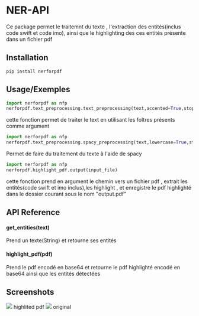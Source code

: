 
# NER-API
Ce package permet le traitemnt du texte , l'extraction des entités(inclus code swift et code imo), ainsi que le highlighting des ces entités présente dans un fichier pdf




## Installation 
```batch
pip install nerforpdf
```


## Usage/Exemples

```python
import nerforpdf as nfp
nerforpdf.text_preprocessing.text_preprocessing(text,accented=True,stopw=True,punctuation=True,lowercase=True,lemmatize=True,spelling=True,expand_contraction=True,urls=True)
```
cette fonction permet de traiter le text en utilisant les foltres présents comme argument
```python
import nerforpdf as nfp
nerforpdf.text_preprocessing.spacy_preprocessing(text,lowercase=True,stopw=True,punctuation=True,alphabetic=True,lemmatize=True,)
```
Permet de faire du traitement du texte à l'aide de spacy 

```python
import nerforpdf as nfp
nerforpdf.highlight_pdf.output(input_file)

```
cette fonction prend en argument le chemin vers un fichier pdf , extrait les entités(code swift et imo inclus),les highlight , et enregistre le pdf highlighté dans le dossier courant sous le nom "output.pdf"


## API Reference

#### get_entities(text)
Prend un texte(String) et retourne ses entités
#### highlight_pdf(pdf)
Prend le pdf encodé en base64 et retourne le pdf highlighté encodé en base64 ainsi que les entités détectées

## Screenshots

![](C:\Users\PC2\Pictures\yanni.png)
highlited pdf
![](C:\Users\PC2\Pictures\yann.png)
original